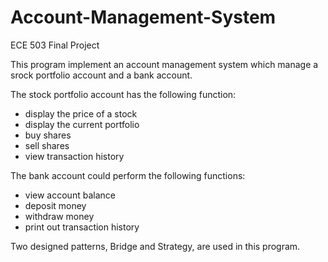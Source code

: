 # Account-Management-System

ECE 503 Final Project

This program implement an account management system which manage a srock portfolio account and a bank account.

The stock portfolio account has the following function:
- display the price of a stock
- display the current portfolio
- buy shares
- sell shares
- view transaction history

The bank account could perform the following functions:
- view account balance
- deposit money
- withdraw money
- print out transaction history

Two designed patterns, Bridge and Strategy, are used in this program.
